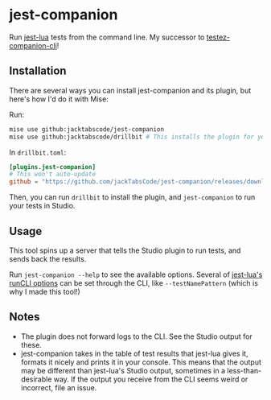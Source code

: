 # jest-companion

Run [jest-lua](https://github.com/jsdotlua/jest-lua) tests from the command line. My successor to [testez-companion-cli](https://github.com/jackTabsCode/testez-companion-cli)!

## Installation

There are several ways you can install jest-companion and its plugin, but here's how I'd do it with Mise:

Run:

```bash
mise use github:jacktabscode/jest-companion
mise use github:jacktabscode/drillbit # This installs the plugin for you
```

In `drillbit.toml`:

```toml
[plugins.jest-companion]
# This won't auto-update
github = "https://github.com/jackTabsCode/jest-companion/releases/download/v0.1.1/plugin.rbxm"
```

Then, you can run `drillbit` to install the plugin, and `jest-companion` to run your tests in Studio.

## Usage

This tool spins up a server that tells the Studio plugin to run tests, and sends back the results.

Run `jest-companion --help` to see the available options. Several of [jest-lua's runCLI options](https://jsdotlua.github.io/jest-lua/cli) can be set through the CLI, like `--testNamePattern` (which is why I made this tool!)

## Notes

- The plugin does not forward logs to the CLI. See the Studio output for these.
- jest-companion takes in the table of test results that jest-lua gives it, formats it nicely and prints it in your console. This means that the output may be different than jest-lua's Studio output, sometimes in a less-than-desirable way. If the output you receive from the CLI seems weird or incorrect, file an issue.
